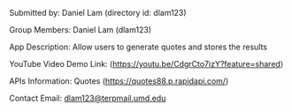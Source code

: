 Submitted by: Daniel Lam (directory id: dlam123)

Group Members: Daniel Lam (dlam123)

App Description: Allow users to generate quotes and stores the results

YouTube Video Demo Link: (https://youtu.be/CdgrCto7izY?feature=shared)

APIs Information: Quotes (https://quotes88.p.rapidapi.com/)

Contact Email: dlam123@terpmail.umd.edu
